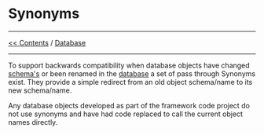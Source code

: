 # Synonyms

___
[<< Contents](/procfwk/contents) / [Database](/procfwk/database)

___

To support backwards compatibility when database objects have changed [schema's](/procfwk/schemas) or been renamed in the [database](/procfwk/database) a set of pass through Synonyms exist. They provide a simple redirect from an old object schema/name to its new schema/name.

Any database objects developed as part of the framework code project do not use synonyms and have had code replaced to call the current object names directly.